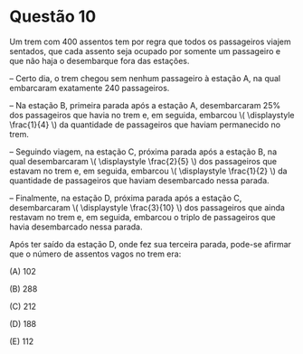 # Questão 10

Um trem com 400 assentos tem por regra que todos os passageiros viajem sentados, que cada assento seja ocupado por somente um passageiro e que não haja o desembarque fora das estações.

– Certo dia, o trem chegou sem nenhum passageiro à estação A, na qual embarcaram exatamente 240 passageiros.
  
– Na estação B, primeira parada após a estação A, desembarcaram 25% dos passageiros que havia no trem e, em seguida, embarcou \\( \displaystyle \frac{1}{4} \\) da quantidade de passageiros que haviam permanecido no trem.

– Seguindo viagem, na estação C, próxima parada após a estação B, na qual desembarcaram \\( \displaystyle \frac{2}{5} \\) dos passageiros que estavam no trem e, em seguida, embarcou \\( \displaystyle \frac{1}{2} \\) da quantidade de passageiros que haviam desembarcado nessa parada.

– Finalmente, na estação D, próxima parada após a estação C, desembarcaram \\( \displaystyle \frac{3}{10} \\) dos passageiros que ainda restavam no trem e, em seguida, embarcou o triplo de passageiros que havia desembarcado nessa parada.

Após ter saído da estação D, onde fez sua terceira parada, pode-se afirmar que o número de assentos vagos no trem era:

(A) 102

(B) 288

(C) 212

(D) 188

(E) 112